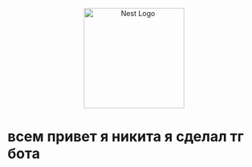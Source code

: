 <p align="center">
  <a href="http://nestjs.com/" target="blank"><img src="https://sun9-65.userapi.com/impg/2EhWHAbI-0nZ1vGiSbtVL3nZCKGbKvFj575lHw/ptB2M4Oi33Y.jpg?size=810x1080&quality=96&sign=b907938f1317a40cad62d08029ea1386&type=album" width="200" alt="Nest Logo" /></a>
</p>

# всем привет я никита я сделал тг бота